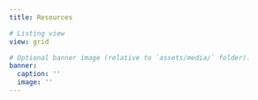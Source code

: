 ```yaml
---
title: Resources

# Listing view
view: grid

# Optional banner image (relative to `assets/media/` folder).
banner:
  caption: ''
  image: ''
---
```

